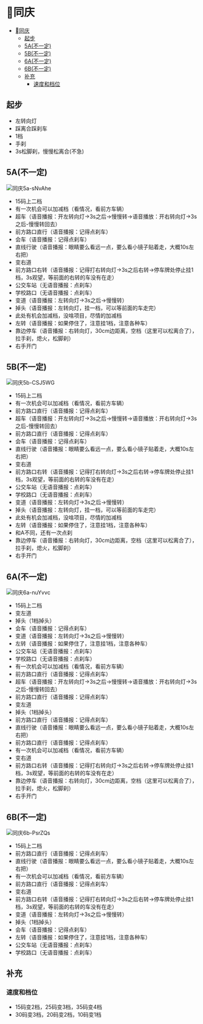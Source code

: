 

# 同庆
- [同庆](#同庆)
  - [起步](#起步)
  - [5A(不一定)](#5a不一定)
  - [5B(不一定)](#5b不一定)
  - [6A(不一定)](#6a不一定)
  - [6B(不一定)](#6b不一定)
  - [补充](#补充)
    - [速度和档位](#速度和档位)

## 起步

- 左转向灯
- 踩离合踩刹车
- 1档
- 手刹
- 3s松脚刹，慢慢松离合(不急)

## 5A(不一定)
![同庆5a-sNvAhe](https://gitee.com/dreamcater/blog-img/raw/master/uPic/同庆5a-sNvAhe.png)

- 15码上二档
- 有一次机会可以加减档（看情况，看前方车辆）
- 超车（语音播报：开左转向灯->3s之后->慢慢转->语音播放：开右转向灯->3s之后-慢慢转回去）
- 前方路口直行（语音播报：记得点刹车）
- 会车（语音播报：记得点刹车）
- 直线行驶（语音播报：眼睛要么看远一点，要么看小镜子贴着走，大概10s左右把）
- 变右道
- 前方路口右转（语音播报：记得打右转向灯->3s之后右转->停车牌处停止挂1档，3s观望，等前面的右转的车没有在走）
- 公交车站（无语音播报：点刹车）
- 学校路口（无语音播报：点刹车）
- 变道（语音播报：左转向灯->3s之后->慢慢转）
- 掉头（语音播报：左转向灯，挂一档，可以等前面的车走完）
- 此处有机会加减档，没啥项目，尽情的加减档
- 左转（语音播报：如果停住了，注意挂1档，注意各种车）
- 靠边停车（语音播报：右转向灯，30cm边距离，空档（这里可以松离合了），拉手刹，熄火，松脚刹）
- 右手开门

## 5B(不一定)
![同庆5b-CSJ5WG](https://gitee.com/dreamcater/blog-img/raw/master/uPic/同庆5b-CSJ5WG.png)

- 15码上二档
- 有一次机会可以加减档（看情况，看前方车辆）
- 前方路口直行（语音播报：记得点刹车）
- 超车（语音播报：开左转向灯->3s之后->慢慢转->语音播放：开右转向灯->3s之后-慢慢转回去）
- 前方路口直行（语音播报：记得点刹车）
- 会车（语音播报：记得点刹车）
- 直线行驶（语音播报：眼睛要么看远一点，要么看小镜子贴着走，大概10s左右把）
- 变右道
- 前方路口右转（语音播报：记得打右转向灯->3s之后右转->停车牌处停止挂1档，3s观望，等前面的右转的车没有在走）
- 公交车站（无语音播报：点刹车）
- 学校路口（无语音播报：点刹车）
- 变道（语音播报：左转向灯->3s之后->慢慢转）
- 掉头（语音播报：左转向灯，挂一档，可以等前面的车走完）
- 此处有机会加减档，没啥项目，尽情的加减档
- 左转（语音播报：如果停住了，注意挂1档，注意各种车）
- 和A不同，还有一次点刹
- 靠边停车（语音播报：右转向灯，30cm边距离，空档（这里可以松离合了），拉手刹，熄火，松脚刹）
- 右手开门

## 6A(不一定)
![同庆6a-nuYvvc](https://gitee.com/dreamcater/blog-img/raw/master/uPic/同庆6a-nuYvvc.png)

- 15码上二档
- 变左道
- 掉头（1档掉头）
- 会车（语音播报：记得点刹车）
- 变道（语音播报：左转向灯->3s之后->慢慢转）
- 左转（语音播报：如果停住了，注意挂1档，注意各种车）
- 公交车站（无语音播报：点刹车）
- 学校路口（无语音播报：点刹车）
- 有一次机会可以加减档（看情况，看前方车辆）
- 前方路口直行（语音播报：记得点刹车）
- 超车（语音播报：开左转向灯->3s之后->慢慢转->语音播放：开右转向灯->3s之后-慢慢转回去）
- 前方路口直行（语音播报：记得点刹车）
- 变左道
- 掉头（1档掉头）
- 前方路口直行（语音播报：记得点刹车）
- 直线行驶（语音播报：眼睛要么看远一点，要么看小镜子贴着走，大概10s左右把）
- 前方路口直行（语音播报：记得点刹车）
- 有一次机会可以加减档（看情况，看前方车辆）
- 变右道
- 前方路口右转（语音播报：记得打右转向灯->3s之后右转->停车牌处停止挂1档，3s观望，等前面的右转的车没有在走）
- 靠边停车（语音播报：右转向灯，30cm边距离，空档（这里可以松离合了），拉手刹，熄火，松脚刹）
- 右手开门

## 6B(不一定)
![同庆6b-PsrZQs](https://gitee.com/dreamcater/blog-img/raw/master/uPic/同庆6b-PsrZQs.png)

- 15码上二档
- 前方路口直行（语音播报：记得点刹车）
- 直线行驶（语音播报：眼睛要么看远一点，要么看小镜子贴着走，大概10s左右把）
- 有一次机会可以加减档（看情况，看前方车辆）
- 前方路口直行（语音播报：记得点刹车）
- 变右道
- 前方路口右转（语音播报：记得打右转向灯->3s之后右转->停车牌处停止挂1档，3s观望，等前面的右转的车没有在走）
- 变道（语音播报：左转向灯->3s之后->慢慢转）
- 掉头（1档掉头）
- 会车（语音播报：记得点刹车）
- 左转（语音播报：如果停住了，注意挂1档，注意各种车）
- 公交车站（无语音播报：点刹车）
- 学校路口（无语音播报：点刹车）

## 补充

### 速度和档位

- 15码变2档，25码变3档，35码变4档
- 30码变3档，20码变2档，10码变1档